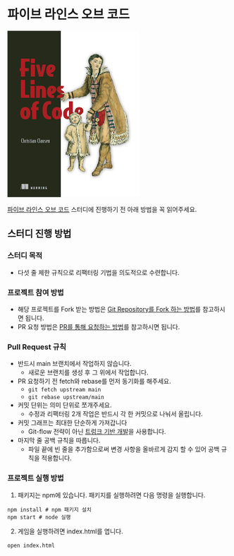 # 파이브 라인스 오브 코드

[![Five Lines of Code](images/frontpage.png)](https://www.manning.com/books/five-lines-of-code)


[파이브 라인스 오브 코드](https://wikibook.co.kr/five-lines/) 스터디에 진행하기 전 아래 방법을 꼭 읽어주세요.

## 스터디 진행 방법
### 스터디 목적

- 다섯 줄 제한 규칙으로 리팩터링 기법을 의도적으로 수련합니다.

### 프로젝트 참여 방법
- 해당 프로젝트를 Fork 받는 방법은 [Git Repository를 Fork 하는 방법](https://github.com/jihwooon/Five-Lines-Study/issues/1)를 참고하시면 됩니다.
- PR 요청 방법은 [PR를 통해 요청하는 방법](https://github.com/jihwooon/Five-Lines-Study/issues/2)를 참고하시면 됩니다.

### Pull Request 규칙
- 반드시 main 브랜치에서 작업하지 않습니다.
    - 새로운 브랜치를 생성 후 그 위에서 작업합니다. 
- PR 요청하기 전 fetch와 rebase를 먼저 동기화를 해주세요.
    - `git fetch upstream main`
    - `git rebase upstream/main`
- 커밋 단위는 의미 단위로 쪼개주세요.
    - 수정과 리팩터링 2개 작업은 반드시 각 한 커밋으로 나눠서 올립니다.
- 커밋 그래프는 최대한 단순하게 가져갑니다
    - Git-flow 전략이 아닌 [트렁크 기반 개발](https://www.atlassian.com/ko/continuous-delivery/continuous-integration/trunk-based-development)을 사용합니다.
- 마지막 줄 공백 규칙을 따릅니다.
    - 파일 끝에 빈 줄을 추가함으로써 변경 사항을 올바르게 감지 할 수 있어 공백 규칙을 적용합니다.

### 프로젝트 실행 방법

1. 패키지는 npm에 있습니다. 패키지를 실행하려면 다음 명령을 실행합니다.

```shell
npm install # npm 패키지 설치
npm start # node 실행
```

2. 게임을 실행하려면 index.html를 엽니다.

```shell
open index.html
```
